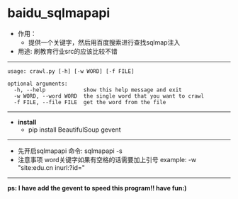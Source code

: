 # baidu_sqlmapapi
- 作用：
  - 提供一个关键字，然后用百度搜索进行查找sqlmap注入
- 用途: 刷教育行业src的应该比较不错
***
```
usage: crawl.py [-h] [-w WORD] [-f FILE]

optional arguments:
  -h, --help            show this help message and exit
  -w WORD, --word WORD  the single word that you want to crawl
  -f FILE, --file FILE  get the word from the file
```

***
- **install**
  - pip install BeautifulSoup gevent
***

- 先开启sqlmapapi  命令: sqlmapapi -s
- 注意事项 word关键字如果有空格的话需要加上引号 example: -w "site:edu.cn inurl:?id="

***
**ps: I have add the gevent to speed this program!! have fun:)**
